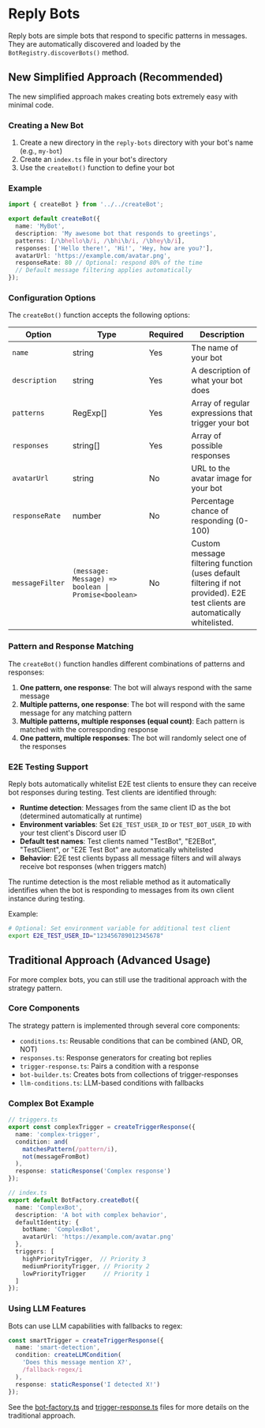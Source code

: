 # Reply Bots

Reply bots are simple bots that respond to specific patterns in messages. They are automatically discovered and loaded by the `BotRegistry.discoverBots()` method.

## New Simplified Approach (Recommended)

The new simplified approach makes creating bots extremely easy with minimal code.

### Creating a New Bot

1. Create a new directory in the `reply-bots` directory with your bot's name (e.g., `my-bot`)
2. Create an `index.ts` file in your bot's directory
3. Use the `createBot()` function to define your bot

### Example

```typescript
import { createBot } from '../../createBot';

export default createBot({
  name: 'MyBot',
  description: 'My awesome bot that responds to greetings',
  patterns: [/\bhello\b/i, /\bhi\b/i, /\bhey\b/i],
  responses: ['Hello there!', 'Hi!', 'Hey, how are you?'],
  avatarUrl: 'https://example.com/avatar.png',
  responseRate: 80 // Optional: respond 80% of the time
  // Default message filtering applies automatically
});
```

### Configuration Options

The `createBot()` function accepts the following options:

| Option | Type | Required | Description |
|--------|------|----------|-------------|
| `name` | string | Yes | The name of your bot |
| `description` | string | Yes | A description of what your bot does |
| `patterns` | RegExp[] | Yes | Array of regular expressions that trigger your bot |
| `responses` | string[] | Yes | Array of possible responses |
| `avatarUrl` | string | No | URL to the avatar image for your bot |
| `responseRate` | number | No | Percentage chance of responding (0-100) |
| `messageFilter` | `(message: Message) => boolean \| Promise<boolean>` | No | Custom message filtering function (uses default filtering if not provided). E2E test clients are automatically whitelisted. |

### Pattern and Response Matching

The `createBot()` function handles different combinations of patterns and responses:

1. **One pattern, one response**: The bot will always respond with the same message
2. **Multiple patterns, one response**: The bot will respond with the same message for any matching pattern
3. **Multiple patterns, multiple responses (equal count)**: Each pattern is matched with the corresponding response
4. **One pattern, multiple responses**: The bot will randomly select one of the responses

### E2E Testing Support

Reply bots automatically whitelist E2E test clients to ensure they can receive bot responses during testing. Test clients are identified through:

- **Runtime detection**: Messages from the same client ID as the bot (determined automatically at runtime)
- **Environment variables**: Set `E2E_TEST_USER_ID` or `TEST_BOT_USER_ID` with your test client's Discord user ID
- **Default test names**: Test clients named "TestBot", "E2EBot", "TestClient", or "E2E Test Bot" are automatically whitelisted
- **Behavior**: E2E test clients bypass all message filters and will always receive bot responses (when triggers match)

The runtime detection is the most reliable method as it automatically identifies when the bot is responding to messages from its own client instance during testing.

Example:
```bash
# Optional: Set environment variable for additional test client
export E2E_TEST_USER_ID="123456789012345678"
```

## Traditional Approach (Advanced Usage)

For more complex bots, you can still use the traditional approach with the strategy pattern.

### Core Components

The strategy pattern is implemented through several core components:

- `conditions.ts`: Reusable conditions that can be combined (AND, OR, NOT)
- `responses.ts`: Response generators for creating bot replies
- `trigger-response.ts`: Pairs a condition with a response
- `bot-builder.ts`: Creates bots from collections of trigger-responses
- `llm-conditions.ts`: LLM-based conditions with fallbacks

### Complex Bot Example

```typescript
// triggers.ts
export const complexTrigger = createTriggerResponse({
  name: 'complex-trigger',
  condition: and(
    matchesPattern(/pattern/i),
    not(messageFromBot)
  ),
  response: staticResponse('Complex response')
});

// index.ts
export default BotFactory.createBot({
  name: 'ComplexBot',
  description: 'A bot with complex behavior',
  defaultIdentity: {
    botName: 'ComplexBot',
    avatarUrl: 'https://example.com/avatar.png'
  },
  triggers: [
    highPriorityTrigger,  // Priority 3
    mediumPriorityTrigger, // Priority 2
    lowPriorityTrigger     // Priority 1
  ]
});
```

### Using LLM Features

Bots can use LLM capabilities with fallbacks to regex:

```typescript
const smartTrigger = createTriggerResponse({
  name: 'smart-detection',
  condition: createLLMCondition(
    'Does this message mention X?',
    /fallback-regex/i
  ),
  response: staticResponse('I detected X!')
});
```

See the [bot-factory.ts](../core/bot-factory.ts) and [trigger-response.ts](../core/trigger-response.ts) files for more details on the traditional approach.
